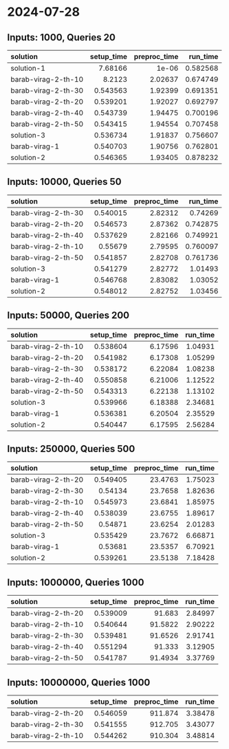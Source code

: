 # 2024-07-28

## Inputs: 1000, Queries 20

| solution            |   setup_time |   preproc_time |   run_time |
|:--------------------|-------------:|---------------:|-----------:|
| solution-1          |     7.68166  |        1e-06   |   0.582568 |
| barab-virag-2-th-10 |     8.2123   |        2.02637 |   0.674749 |
| barab-virag-2-th-30 |     0.543563 |        1.92399 |   0.691351 |
| barab-virag-2-th-20 |     0.539201 |        1.92027 |   0.692797 |
| barab-virag-2-th-40 |     0.543739 |        1.94475 |   0.700196 |
| barab-virag-2-th-50 |     0.543415 |        1.94554 |   0.707458 |
| solution-3          |     0.536734 |        1.91837 |   0.756607 |
| barab-virag-1       |     0.540703 |        1.90756 |   0.762801 |
| solution-2          |     0.546365 |        1.93405 |   0.878232 |

## Inputs: 10000, Queries 50

| solution            |   setup_time |   preproc_time |   run_time |
|:--------------------|-------------:|---------------:|-----------:|
| barab-virag-2-th-30 |     0.540015 |        2.82312 |   0.74269  |
| barab-virag-2-th-20 |     0.546573 |        2.87362 |   0.742875 |
| barab-virag-2-th-40 |     0.537629 |        2.82166 |   0.749921 |
| barab-virag-2-th-10 |     0.55679  |        2.79595 |   0.760097 |
| barab-virag-2-th-50 |     0.541857 |        2.82708 |   0.761736 |
| solution-3          |     0.541279 |        2.82772 |   1.01493  |
| barab-virag-1       |     0.546768 |        2.83082 |   1.03052  |
| solution-2          |     0.548012 |        2.82752 |   1.03456  |

## Inputs: 50000, Queries 200

| solution            |   setup_time |   preproc_time |   run_time |
|:--------------------|-------------:|---------------:|-----------:|
| barab-virag-2-th-10 |     0.538604 |        6.17596 |    1.04931 |
| barab-virag-2-th-20 |     0.541982 |        6.17308 |    1.05299 |
| barab-virag-2-th-30 |     0.538172 |        6.22084 |    1.08238 |
| barab-virag-2-th-40 |     0.550858 |        6.21006 |    1.12522 |
| barab-virag-2-th-50 |     0.543313 |        6.22138 |    1.13102 |
| solution-3          |     0.539966 |        6.18388 |    2.34681 |
| barab-virag-1       |     0.536381 |        6.20504 |    2.35529 |
| solution-2          |     0.540447 |        6.17595 |    2.56284 |

## Inputs: 250000, Queries 500

| solution            |   setup_time |   preproc_time |   run_time |
|:--------------------|-------------:|---------------:|-----------:|
| barab-virag-2-th-20 |     0.549405 |        23.4763 |    1.75023 |
| barab-virag-2-th-30 |     0.54134  |        23.7658 |    1.82636 |
| barab-virag-2-th-10 |     0.545973 |        23.6841 |    1.85975 |
| barab-virag-2-th-40 |     0.538039 |        23.6755 |    1.89617 |
| barab-virag-2-th-50 |     0.54871  |        23.6254 |    2.01283 |
| solution-3          |     0.535429 |        23.7672 |    6.66871 |
| barab-virag-1       |     0.53681  |        23.5357 |    6.70921 |
| solution-2          |     0.539261 |        23.5138 |    7.18428 |

## Inputs: 1000000, Queries 1000

| solution            |   setup_time |   preproc_time |   run_time |
|:--------------------|-------------:|---------------:|-----------:|
| barab-virag-2-th-20 |     0.539009 |        91.683  |    2.84997 |
| barab-virag-2-th-10 |     0.540644 |        91.5822 |    2.90222 |
| barab-virag-2-th-30 |     0.539481 |        91.6526 |    2.91741 |
| barab-virag-2-th-40 |     0.551294 |        91.333  |    3.12905 |
| barab-virag-2-th-50 |     0.541787 |        91.4934 |    3.37769 |

## Inputs: 10000000, Queries 1000

| solution            |   setup_time |   preproc_time |   run_time |
|:--------------------|-------------:|---------------:|-----------:|
| barab-virag-2-th-20 |     0.546059 |        911.874 |    3.38478 |
| barab-virag-2-th-30 |     0.541555 |        912.705 |    3.43077 |
| barab-virag-2-th-10 |     0.544262 |        910.304 |    3.48814 |